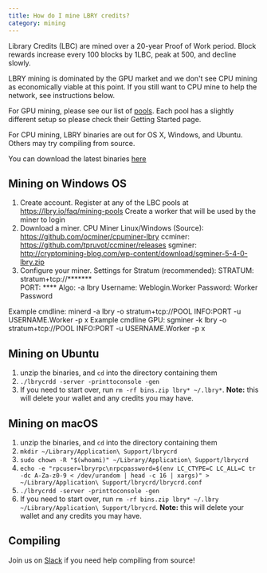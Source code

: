 ```yaml
---
title: How do I mine LBRY credits?
category: mining
---
```

Library Credits (LBC) are mined over a 20-year Proof of Work period.
Block rewards increase every 100 blocks by 1LBC, peak at 500, and decline slowly.

LBRY mining is dominated by the GPU market and we don't see CPU mining as economically viable at this point.  If you still want to CPU mine to help the network, see instructions below. 

For GPU mining, please see our list of [pools](https://lbry.io/faq/mining-pools). Each pool has a slightly different setup so please check their Getting Started page.

For CPU mining, LBRY binaries are out for OS X, Windows, and Ubuntu. Others may try compiling from source.

You can download the latest binaries [here](https://github.com/lbryio/lbrycrd/releases/latest)

## Mining on Windows OS
1. Create account.
Register at any of the LBC pools at  https://lbry.io/faq/mining-pools
Create a worker that will be used by the miner to login
1. Download a miner.
CPU Miner Linux/Windows (Source): https://github.com/ocminer/cpuminer-lbry
ccminer: https://github.com/tpruvot/ccminer/releases
sgminer:  http://cryptomining-blog.com/wp-content/download/sgminer-5-4-0-lbry.zip
1. Configure your miner.
Settings for Stratum (recommended):
STRATUM:    stratum+tcp://*******     
PORT:       ****
Algo:       -a lbry
Username:   Weblogin.Worker
Password:   Worker Password
 
Example cmdline:    minerd -a lbry -o stratum+tcp://POOL INFO:PORT -u USERNAME.Worker -p x
Example cmdline GPU:    sgminer -k lbry -o stratum+tcp://POOL INFO:PORT -u USERNAME.Worker -p x

## Mining on Ubuntu

1. unzip the binaries, and `cd` into the directory containing them
1. `./lbrycrdd -server -printtoconsole -gen`
1. If you need to start over, run `rm -rf bins.zip lbry* ~/.lbry*`. **Note:** this will delete your wallet and any credits you may have.

## Mining on macOS

1. unzip the binaries, and `cd` into the directory containing them
1. `mkdir ~/Library/Application\ Support/lbrycrd`
1. `sudo chown -R "$(whoami)" ~/Library/Application\ Support/lbrycrd`
1. `echo -e "rpcuser=lbryrpc\nrpcpassword=$(env LC_CTYPE=C LC_ALL=C tr -dc A-Za-z0-9 < /dev/urandom | head -c 16 | xargs)" > ~/Library/Application\ Support/lbrycrd/lbrycrd.conf`
1. `./lbrycrdd -server -printtoconsole -gen`
1. If you need to start over, run `rm -rf bins.zip lbry* ~/.lbry ~/Library/Application\ Support/lbrycrd`. **Note:** this will delete your wallet and any credits you may have.

## Compiling

Join us on [Slack](https://slack.lbry.io) if you need help compiling from source!
